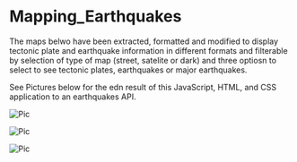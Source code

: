 # Mapping_Earthquakes

The maps belwo have been extracted, formatted and modified to display tectonic plate and earthquake information in different formats and filterable by selection of type of map (street, satelite or dark) and three optiosn to select to see tectonic plates, earthquakes or major earthquakes. 

See Pictures below for the edn result of this JavaScript, HTML, and CSS application to an earthquakes API. 

![Pic]()

![Pic]()

![Pic]()
